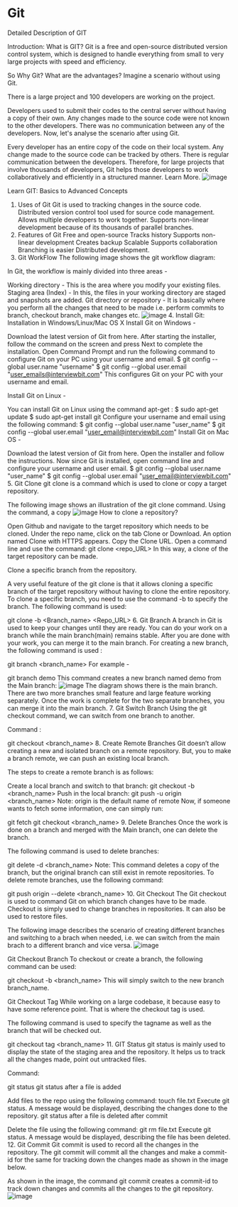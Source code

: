# Git
Detailed Description of GIT

Introduction: What is GIT?
Git is a free and open-source distributed version control system, which is designed to handle everything from small to very large projects with speed and efficiency.

So Why Git? What are the advantages?
Imagine a scenario without using Git.

There is a large project and 100 developers are working on the project.


Developers used to submit their codes to the central server without having a copy of their own.
Any changes made to the source code were not known to the other developers.
There was no communication between any of the developers.
Now, let's analyse the scenario after using Git.


Every developer has an entire copy of the code on their local system.
Any change made to the source code can be tracked by others.
There is regular communication between the developers.
Therefore, for large projects that involve thousands of developers, Git helps those developers to work collaboratively and efficiently in a structured manner. Learn More.
![image](https://user-images.githubusercontent.com/59536110/175824209-b187560e-0d11-4c44-881e-d4e7242133ec.png)

Learn GIT: Basics to Advanced Concepts
1. Uses of Git
Git is used to tracking changes in the source code.
Distributed version control tool used for source code management.
Allows multiple developers to work together.
Supports non-linear development because of its thousands of parallel branches.
2. Features of Git
Free and open-source
Tracks history
Supports non-linear development
Creates backup
Scalable
Supports collaboration
Branching is easier
Distributed development.
3. Git WorkFlow
The following image shows the git workflow diagram:


In Git, the workflow is mainly divided into three areas -

Working directory - This is the area where you modify your existing files.
Staging area (Index) - In this, the files in your working directory are staged and snapshots are added.
Git directory or repository - It is basically where you perform all the changes that need to be made i.e. perform commits to branch, checkout branch, make changes etc.
![image](https://user-images.githubusercontent.com/59536110/175824377-5347f105-c1b5-4588-96e6-aba7ee856442.png)
4. Install Git: Installation in Windows/Linux/Mac OS X
Install Git on Windows -

Download the latest version of Git from here.
After starting the installer, follow the command on the screen and press Next to complete the installation.
Open Command Prompt and run the following command to configure Git on your PC using your username and email.
$ git config --global user.name "username" 
$ git config --global user.email "user_emails@interviewbit.com"
This configures Git on your PC with your username and email.

Install Git on Linux -

You can install Git on Linux using the command apt-get :
$ sudo apt-get update
$ sudo apt-get install git
Configure your username and email using the following command:
$ git config --global user.name "user_name"
$ git config --global user.email "user_email@interviewbit.com"
Install Git on Mac OS -

Download the latest version of Git from here.
Open the installer and follow the instructions.
Now since Git is installed, open command line and configure your username and user email.
$ git config --global user.name "user_name"
$ git config --global user.email "user_email@interviewbit.com"
5. Git Clone
git clone is a command which is used to clone or copy a target repository.

The following image shows an illustration of the git clone command. Using the command, a copy
![image](https://user-images.githubusercontent.com/59536110/175824466-251792d9-82fc-49a4-b855-13b6743ec67e.png)
How to clone a repository?

Open Github and navigate to the target repository which needs to be cloned.
Under the repo name, click on the tab Clone or Download.
An option named Clone with HTTPS appears.
Copy the Clone URL.
Open a command line and use the command: git clone <repo_URL>
In this way, a clone of the target repository can be made.

Clone a specific branch from the repository.

A very useful feature of the git clone is that it allows cloning a specific branch of the target repository without having to clone the entire repository.
To clone a specific branch, you need to use the command -b to specify the branch. The following command is used:

git clone -b <Branch_name> <Repo_URL>
6. Git Branch
A branch in Git is used to keep your changes until they are ready.
You can do your work on a branch while the main branch(main) remains stable. After you are done with your work, you can merge it to the main branch.
For creating a new branch, the following command is used :

git branch <branch_name>
For example -

git branch demo
This command creates a new branch named demo from the Main branch:
![image](https://user-images.githubusercontent.com/59536110/175824512-db344463-609a-419b-abaf-78fc78d69a61.png)
The diagram shows there is the main branch.
There are two more branches small feature and large feature working separately.
Once the work is complete for the two separate branches, you can merge it into the main branch.
7. Git Switch Branch
Using the git checkout command, we can switch from one branch to another.

Command :

git checkout <branch_name>
8. Create Remote Branches
Git doesn’t allow creating a new and isolated branch on a remote repository. But, you to make a branch remote, we can push an existing local branch.

The steps to create a remote branch is as follows:

Create a local branch and switch to that branch:
git checkout -b <branch_name>
Push in the local branch:
git push -u origin <branch_name>
Note: origin is the default name of remote
Now, if someone wants to fetch some information, one can simply run:

git fetch
git checkout <branch_name>
9. Delete Branches
Once the work is done on a branch and merged with the Main branch, one can delete the branch.

The following command is used to delete branches:

git delete -d <branch_name>
Note: This command deletes a copy of the branch, but the original branch can still exist in remote repositories.
To delete remote branches, use the following command:

git push origin --delete <branch_name>
10. Git Checkout
The Git checkout is used to command Git on which branch changes have to be made. Checkout is simply used to change branches in repositories. It can also be used to restore files.

The following image describes the scenario of creating different branches and switching to a brach when needed, i.e. we can switch from the main brach to a different branch and vice versa.
![image](https://user-images.githubusercontent.com/59536110/175824711-1472053a-d40a-4859-8981-70d755e1a196.png)

Git Checkout Branch
To checkout or create a branch, the following command can be used:

git checkout -b  <branch_name>
This will simply switch to the new branch branch_name.

Git Checkout Tag
While working on a large codebase, it because easy to have some reference point. That is where the checkout tag is used.

The following command is used to specify the tagname as well as the branch that will be checked out.

git checkout tag</tag> <branch_name>
11. GIT Status
git status is mainly used to display the state of the staging area and the repository. It helps us to track all the changes made, point out untracked files.

Command:

git status
git status after a file is added

Add files to the repo using the following command:
touch file.txt
Execute git status.
A message would be displayed, describing the changes done to the repository.
git status after a file is deleted after commit

Delete the file using the following command:
git rm file.txt
Execute git status.
A message would be displayed, describing the file has been deleted.
12. Git Commit
Git commit is used to record all the changes in the repository. The git commit will commit all the changes and make a commit-id for the same for tracking down the changes made as shown in the image below.

As shown in the image, the command git commit creates a commit-id to track down changes and commits all the changes to the git repository.
![image](https://user-images.githubusercontent.com/59536110/175998865-da1c5c77-3ca0-4537-883a-f8575ee334ad.png)
